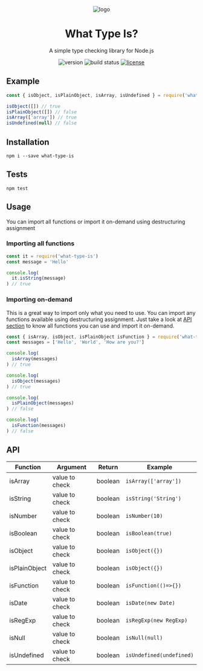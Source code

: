 <p align="center"><img src="https://cdn.pixabay.com/photo/2016/03/08/07/08/question-1243504__340.png" alt="logo"/></p>
<h1 align="center">What Type Is?</h1>
<p align="center">A simple type checking library for Node.js</p>

<p align="center">
  <img src="https://img.shields.io/badge/release-v1.1.1-lightgray.svg" alt="version"/>
  <img src="https://travis-ci.org/daltonmenezes/what-type-is.svg?branch=master" alt="build status" />
  <a href="https://github.com/daltonmenezes/uni/blob/master/LICENSE">
    <img src="https://img.shields.io/github/license/mashape/apistatus.svg" alt="license"/>
  </a>
</p>

## Example
```js
const { isObject, isPlainObject, isArray, isUndefined } = require('what-type-is')

isObject([]) // true
isPlainObject([]) // false
isArray(['array']) // true
isUndefined(null) // false
```

## Installation
```
npm i --save what-type-is
```

## Tests
```
npm test
```

## Usage
You can import all functions or import it on-demand using destructuring assignment

### Importing all functions
```js
const it = require('what-type-is')
const message = 'Hello'

console.log(
  it.isString(message)
) // true
```
### Importing on-demand
This is a great way to import only what you need to use. You can import any functions available using destructuring assignment. Just take a look at [API section](#api) to know all functions you can use and import it on-demand.
```js
const { isArray, isObject, isPlainObject isFunction } = require('what-type-is')
const messages = ['Hello', 'World', 'How are you?']

console.log(
  isArray(messages)
) // true

console.log(
  isObject(messages)
) // true

console.log(
  isPlainObject(messages)
) // false

console.log(
  isFunction(messages)
) // false
```


## API

| Function | Argument | Return |Example |
| --- | --- | --- |--- |
| isArray | value to check | boolean  | `isArray(['array'])` |
| isString | value to check | boolean | `isString('String')` |
| isNumber | value to check | boolean | `isNumber(10)` |
| isBoolean | value to check | boolean | `isBoolean(true)` |
| isObject | value to check | boolean | `isObject({})` |
| isPlainObject | value to check | boolean | `isObject({})` |
| isFunction | value to check | boolean | `isFunction(()=>{})` |
| isDate | value to check | boolean | `isDate(new Date)` |
| isRegExp | value to check | boolean | `isRegExp(new RegExp)` |
| isNull | value to check | boolean | `isNull(null)` |
| isUndefined | value to check | boolean | `isUndefined(undefined)` |
